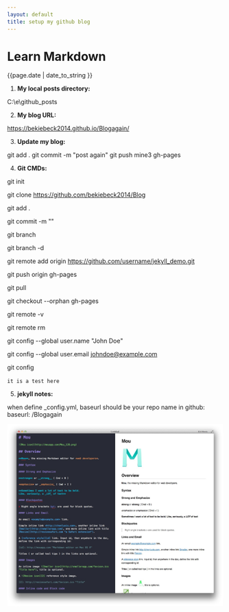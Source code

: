 ```yaml
---
layout: default
title: setup my github blog
---
```


# Learn Markdown


<p>{{page.date | date_to_string }}</p>


1. **My local posts directory:**

C:\e\github\_posts


2. **My blog URL:**

https://bekiebeck2014.github.io/Blogagain/


3. **Update my blog:**

git add .
git commit -m "post again"
git push mine3 gh-pages


4. **Git CMDs:**

git init

git clone https://github.com/bekiebeck2014/Blog

git add .

git commit -m ""

git branch

git branch -d

git remote add origin https://github.com/username/jekyll_demo.git

git push origin gh-pages

git pull

git checkout --orphan gh-pages

git remote -v

git remote rm 

git config --global user.name "John Doe"

git config --global user.email johndoe@example.com 

git config

`it is a test here`


5. **jekyll notes:**

when define _config.yml, baseurl should be your repo name in github:
baseurl: /Blogagain


![it is a pic here](https://raw.githubusercontent.com/bekiebeck2014/Blogagain/gh-pages/images/markdown.jpg)
